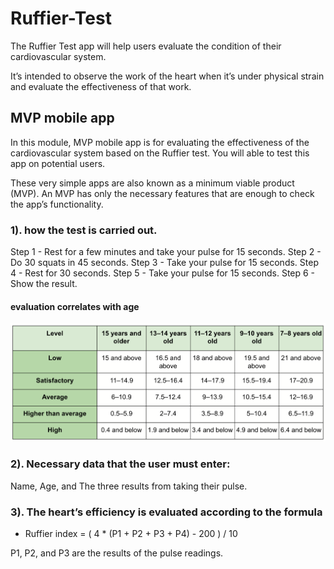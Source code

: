 # Ruffier-Test

The Ruffier Test app will help users evaluate the condition of their cardiovascular system.  

It’s intended to observe the work of the heart when it’s under physical strain and evaluate the effectiveness of that work.

## MVP mobile app

In this module, MVP mobile app is for evaluating the effectiveness of the cardiovascular system based on the Ruffier test. You will able to test this app on potential users.

These very simple apps are also known as a minimum viable product (MVP).
An MVP has only the necessary features that are enough to check the app’s functionality.


### 1). how the test is carried out.

Step 1 - Rest for a few minutes and take your pulse for 15 seconds.
Step 2 - Do 30 squats in 45 seconds.
Step 3 - Take your pulse for 15 seconds.
Step 4 - Rest for 30 seconds.
Step 5 - Take your pulse for 15 seconds.
Step 6 - Show the result.

#### evaluation correlates with age

<img src="images/eval_correl.png" width="700"/>



### 2). Necessary data that the user must enter:

Name, Age, and The three results from taking their pulse.


### 3). The heart’s efficiency is evaluated according to the formula

- Ruffier index = ( 4 * (P1 + P2 + P3 + P4) - 200 ) / 10 

P1, P2, and P3 are the results of the pulse readings.



